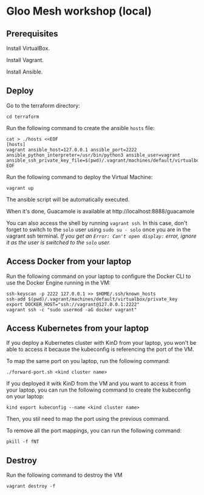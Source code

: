 # Gloo Mesh workshop (local)

## Prerequisites

Install VirtualBox.

Install Vagrant.

Install Ansible.

## Deploy

Go to the terraform directory:

```
cd terraform
```

Run the following command to create the ansible `hosts` file:

```
cat > ./hosts <<EOF
[hosts]
vagrant ansible_host=127.0.0.1 ansible_port=2222 ansible_python_interpreter=/usr/bin/python3 ansible_user=vagrant ansible_ssh_private_key_file=$(pwd)/.vagrant/machines/default/virtualbox/private_key
EOF
```

Run the following command to deploy the Virtual Machine:

```
vagrant up
```

The ansible script will be automatically executed.

When it's done, Guacamole is available at http://localhost:8888/guacamole

You can also access the shell by running `vagrant ssh`. In this case, don't forget to switch to the `solo` user using `sudo su - solo` once you are in the vagrant ssh terminal. *If you get an `Error: Can't open display:` error, ignore it as the user is switched to the `solo` user.*

## Access Docker from your laptop

Run the following command on your laptop to configure the Docker CLI to use the Docker Engine running in the VM:

```
ssh-keyscan -p 2222 127.0.0.1 >> $HOME/.ssh/known_hosts
ssh-add $(pwd)/.vagrant/machines/default/virtualbox/private_key
export DOCKER_HOST="ssh://vagrant@127.0.0.1:2222"
vagrant ssh -c "sudo usermod -aG docker vagrant"
```

## Access Kubernetes from your laptop

If you deploy a Kubernetes cluster with KinD from your laptop, you won't be able to access it because the kubeconfig is referencing the port of the VM.

To map the same port on you laptop, run the following command:

```
./forward-port.sh <kind cluster name>
```

If you deployed it witk KinD from the VM and you want to access it from your laptop, you can run the following command to create the kubeconfig on your laptop:


```
kind export kubeconfig --name <kind cluster name>
```

Then, you stil need to map the port using the previous command.

To remove all the port mappings, you can run the following command:

```
pkill -f fNT
```

## Destroy

Run the following command to destroy the VM

```
vagrant destroy -f
```
